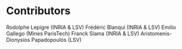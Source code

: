 Contributors
============

Rodolphe Lepigre (INRIA & LSV)
Frédéric Blanqui (INRIA & LSV)
Emilio Gallego (Mines ParisTech)
Franck Slama (INRIA & LSV)
Aristomenis-Dionysios Papadopoulos (LSV)
